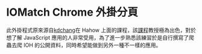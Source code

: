 # IOMatch Chrome  外掛分頁

此外掛程式原來源自[kdchang](https://github.com/kdchang)在 Hahow 上面的課程，該[課程](https://hahow.in/courses/57d60701ed63880700da234c)教授極為出色，對於想了解 JavaScript 應用的人非常受用，為了進一步熟悉該練習於是自行撰寫了爬蟲去爬 IOH 的公開資料，同時希望能做到另外一種不一樣的應用。
